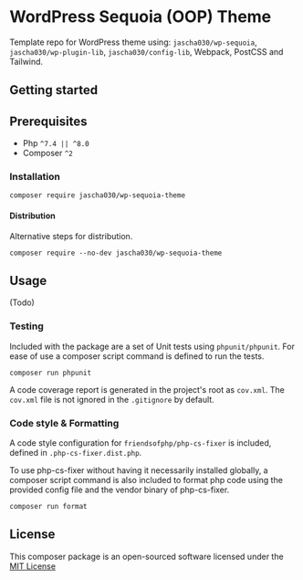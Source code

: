 # WordPress Sequoia (OOP) Theme

Template repo for WordPress theme using: `jascha030/wp-sequoia`, `jascha030/wp-plugin-lib`, `jascha030/config-lib`, Webpack, PostCSS and Tailwind.

## Getting started

## Prerequisites

* Php `^7.4 || ^8.0`
* Composer `^2`

### Installation

```shell
composer require jascha030/wp-sequoia-theme
```

#### Distribution

Alternative steps for distribution.

```shell
composer require --no-dev jascha030/wp-sequoia-theme
```

## Usage

(Todo)

### Testing

Included with the package are a set of Unit tests using `phpunit/phpunit`. For ease of use a composer script command is
defined to run the tests.

```shell
composer run phpunit
```

A code coverage report is generated in the project's root as `cov.xml`. The `cov.xml` file is not ignored in the
`.gitignore` by default.

### Code style & Formatting

A code style configuration for `friendsofphp/php-cs-fixer` is included, defined in `.php-cs-fixer.dist.php`.

To use php-cs-fixer without having it necessarily installed globally, a composer script command is also included to
format php code using the provided config file and the vendor binary of php-cs-fixer.

```shell
composer run format
```

## License

This composer package is an open-sourced software licensed under
the [MIT License](https://github.com/jascha030/wp-sequoia-theme/blob/master/LICENSE.md)
